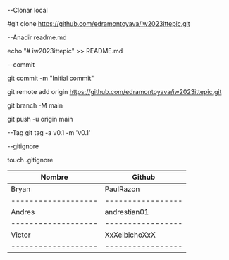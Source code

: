 ﻿--Clonar local

#git clone https://github.com/edramontoyava/iw2023ittepic.git

--Anadir readme.md

echo "# iw2023ittepic" >> README.md

--commit

git commit -m "Initial commit"

git remote add origin https://github.com/edramontoyava/iw2023ittepic.git

git branch -M main

git push -u origin main

--Tag
git tag -a v0.1 -m 'v0.1'

--gitignore

touch .gitignore


Nombre             |Github 
-------------------|-----------------|
Bryan              |PaulRazon        | 
-------------------|-----------------|
Andres             |andrestian01     |
-------------------|-----------------|
Victor             |XxXelbichoXxX    |
-------------------|-----------------|

